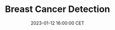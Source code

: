 ---
title: "Breast Cancer Detection"
date: 2023-01-12 16:00:00 CET
categories: meetup 
location: V-01-022
logo: /assets/screenpoint.png
talks:
- title: "Validation of Transpara, AI for breast cancer detection in mammography and tomosynthesis"
  picture:
  speaker:
    name: "Jaap Kroes & Natasja Janssen"
    twitter: 
    github: 
    scholar: 
    organization: Screenpoint
  abstract: |
    TBD
---